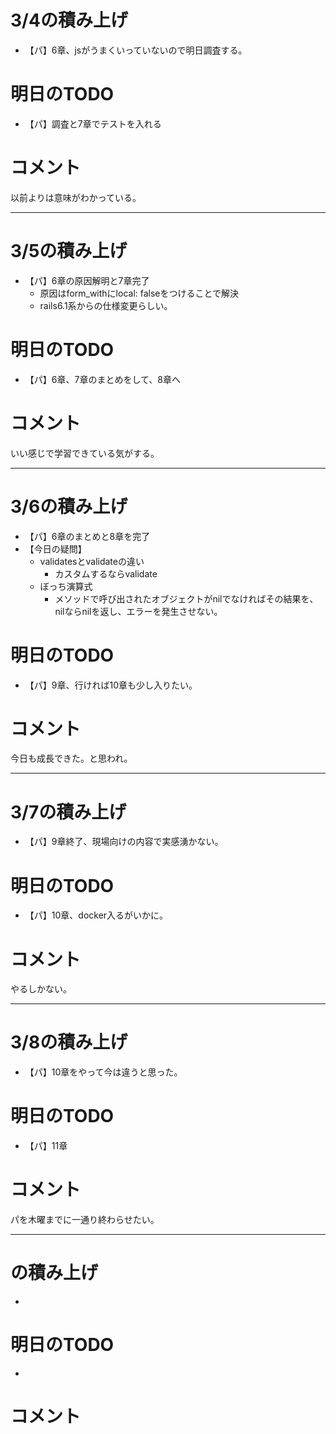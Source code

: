 # 3/4の積み上げ
- 【パ】6章、jsがうまくいっていないので明日調査する。
# 明日のTODO
- 【パ】調査と7章でテストを入れる
# コメント
以前よりは意味がわかっている。
<br/>

---
# 3/5の積み上げ
- 【パ】6章の原因解明と7章完了
  - 原因はform_withにlocal: falseをつけることで解決
  - rails6.1系からの仕様変更らしい。
# 明日のTODO
- 【パ】6章、7章のまとめをして、8章へ
# コメント
いい感じで学習できている気がする。
<br/>

---
# 3/6の積み上げ
- 【パ】6章のまとめと8章を完了
- 【今日の疑問】
  - validatesとvalidateの違い
    - カスタムするならvalidate
  - ぼっち演算式
    - メソッドで呼び出されたオブジェクトがnilでなければその結果を、nilならnilを返し、エラーを発生させない。
# 明日のTODO
- 【パ】9章、行ければ10章も少し入りたい。
# コメント
今日も成長できた。と思われ。
<br/>

---
# 3/7の積み上げ
- 【パ】9章終了、現場向けの内容で実感湧かない。
# 明日のTODO
- 【パ】10章、docker入るがいかに。
# コメント
やるしかない。
<br/>

---
# 3/8の積み上げ
- 【パ】10章をやって今は違うと思った。
# 明日のTODO
- 【パ】11章
# コメント
パを木曜までに一通り終わらせたい。
<br/>

---
# の積み上げ
- 
# 明日のTODO
- 
# コメント

<br/>
